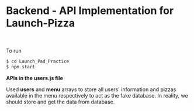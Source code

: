 # Backend - API Implementation for Launch-Pizza
<br/>

To run
```bash
$ cd Launch_Pad_Practice
$ npm start
```

**APIs in the users.js file**

Used **users** and **menu** arrays to store all users' information and pizzas available in the menu respectively to act as the fake database. In reality, we should store and get the data from database. 

